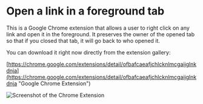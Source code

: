 Open a link in a foreground tab
=================================

This is a Google Chrome extension that allows a user
to right click on any link and open it in the foreground. It preserves the owner
of the opened tab so that if you closed that tab, it will go back to who opened
it.

You can download it right now directly from the extension gallery:

[https://chrome.google.com/extensions/detail/ofbafcaeafjchlcknlmcgaijglnkdnja](https://chrome.google.com/extensions/detail/ofbafcaeafjchlcknlmcgaijglnkdnja "Google Chrome Extension")

![Screenshot of the Chrome Extension](https://chrome.google.com/extensions/img/ofbafcaeafjchlcknlmcgaijglnkdnja/1284146698.82/screenshot/2001)
